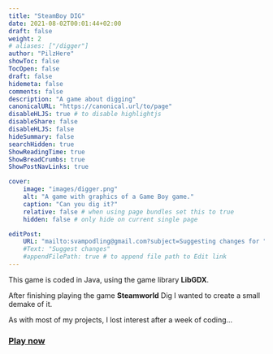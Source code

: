 ```yaml
---
title: "SteamBoy DIG"
date: 2021-08-02T00:01:44+02:00
draft: false
weight: 2
# aliases: ["/digger"]
author: "PilzHere"
showToc: false
TocOpen: false
draft: false
hidemeta: false
comments: false
description: "A game about digging"
canonicalURL: "https://canonical.url/to/page"
disableHLJS: true # to disable highlightjs
disableShare: false
disableHLJS: false
hideSummary: false
searchHidden: true
ShowReadingTime: true
ShowBreadCrumbs: true
ShowPostNavLinks: true

cover:
    image: "images/digger.png"
    alt: "A game with graphics of a Game Boy game."
    caption: "Can you dig it?"
    relative: false # when using page bundles set this to true
    hidden: false # only hide on current single page

editPost:
    URL: "mailto:svampodling@gmail.com?subject=Suggesting changes for "
    #Text: "Suggest changes"
    #appendFilePath: true # to append file path to Edit link
---
```


This game is coded in Java, using the game library **LibGDX**.

After finishing playing the game **Steamworld** Dig I wanted to create a small demake of it.

As with most of my projects, I lost interest after a week of coding...

### [Play now](/games/digger/play-digger)
